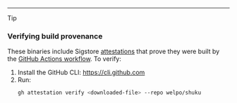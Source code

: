 
---

> [!TIP]
> ### Verifying build provenance
>
> These binaries include Sigstore [attestations](https://github.com/welpo/shuku/attestations) that prove they were built by the [GitHub Actions workflow](https://github.com/welpo/shuku/blob/main/.github/workflows/cd.yml). To verify:
>
> 1. Install the GitHub CLI: https://cli.github.com
> 2. Run:
>    ```bash
>    gh attestation verify <downloaded-file> --repo welpo/shuku
>    ```
